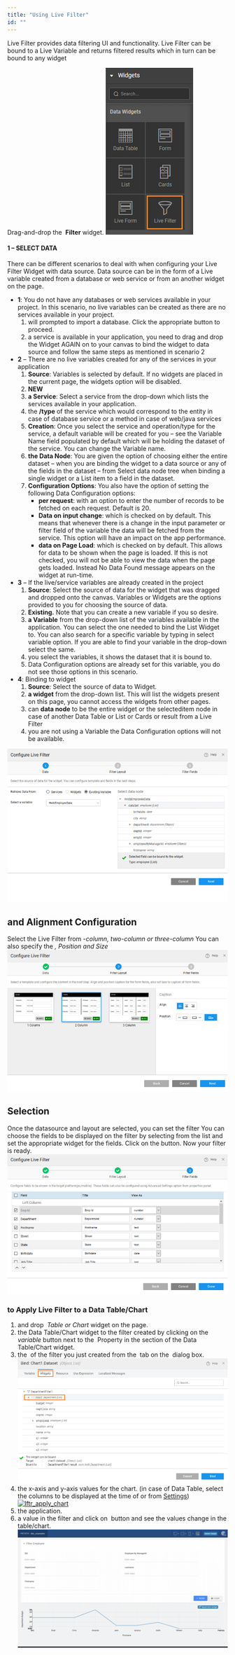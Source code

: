 ```yaml
---
title: "Using Live Filter"
id: ""
---
```


Live Filter provides data filtering UI and functionality. Live Filter can be bound to a Live Variable and returns filtered results which in turn can be bound to any widget

Drag-and-drop the  **Filter** widget. [![lftr_sel](../assets/lftr_sel.png)](../assets/lftr_sel.png)

#### 1 – SELECT DATA

There can be different scenarios to deal with when configuring your Live Filter Widget with data source. Data source can be in the form of a Live variable created from a database or web service or from an another widget on the page.

- **1**: You do not have any databases or web services available in your project. In this scenario, no live variables can be created as there are no services available in your project.
    1. will prompted to import a database. Click the appropriate button to proceed.
    2. a service is available in your application, you need to drag and drop the Widget AGAIN on to your canvas to bind the widget to data source and follow the same steps as mentioned in scenario 2
- **2** – There are no live variables created for any of the services in your application
    1. **Source**: Variables is selected by default. If no widgets are placed in the current page, the widgets option will be disabled.
    2. **NEW**
    3. **a Service**: Select a service from the drop-down which lists the services available in your application.
    4. the **/type** of the service which would correspond to the entity in case of database service or a method in case of web/java services
    5. **Creation**: Once you select the service and operation/type for the service, a default variable will be created for you – see the Variable Name field populated by default which will be holding the dataset of the service. You can change the Variable name.
    6. **the Data Node**: You are given the option of choosing either the entire dataset – when you are binding the widget to a data source or any of the fields in the dataset – from Select data node tree when binding a single widget or a List item to a field in the dataset.
    7. **Configuration Options**: You also have the option of setting the following Data Configuration options:
        - **per request**: with an option to enter the number of records to be fetched on each request. Default is 20.
        - **Data on input change**: which is checked on by default. This means that whenever there is a change in the input parameter or filter field of the variable the data will be fetched from the service. This option will have an impact on the app performance.
        - **data on Page Load**: which is checked on by default. This allows for data to be shown when the page is loaded. If this is not checked, you will not be able to view the data when the page gets loaded. Instead No Data Found message appears on the widget at run-time.
- **3** – If the live/service variables are already created in the project
    1. **Source**: Select the source of data for the widget that was dragged and dropped onto the canvas. Variables or Widgets are the options provided to you for choosing the source of data.
    2. **Existing.** Note that you can create a new variable if you so desire.
    3. **a Variable** from the drop-down list of the variables available in the application. You can select the one needed to bind the List Widget to. You can also search for a specific variable by typing in select variable option. If you are able to find your variable in the drop-down select the same.
    4. you select the variables, it shows the dataset that it is bound to.
    5. Data Configuration options are already set for this variable, you do not see those options in this scenario.
- **4**: Binding to widget
    1. **Source**: Select the source of data to Widget.
    2. **a widget** from the drop-down list. This will list the widgets present on this page, you cannot access the widgets from other pages.
    3. can **data node** to be the entire widget or the selecteditem node in case of another Data Table or List or Cards or result from a Live Filter
    4. you are not using a Variable the Data Configuration options will not be available.

[![lftr_data](../assets/lftr_data.png)](../assets/lftr_data.png)

## and Alignment Configuration

Select the Live Filter from _\-column, two-column or three-column_ You can also specify the _, Position and Size_ [![lftr_layout](../assets/lftr_layout.png)](../assets/lftr_layout.png)

## Selection

Once the datasource and layout are selected, you can set the filter You can choose the fields to be displayed on the filter by selecting from the list and set the appropriate widget for the fields. Click on the button. Now your filter is ready. [![lftr_fields](../assets/lftr_fields.png)](../assets/lftr_fields.png)

### to Apply Live Filter to a Data Table/Chart

1. and drop  _Table or Chart_ widget on the page.
2. the Data Table/Chart widget to the filter created by clicking on the  _variable_ button next to the  Property in the section of the Data Table/Chart widget.
3. the  of the filter you just created from the  tab on the  dialog box. [![lftr_apply_bind](../assets/lftr_apply_bind.png)](../assets/lftr_apply_bind.png)
4. the x-axis and y-axis values for the chart. (in case of Data Table, select the columns to be displayed at the time of [](/learn/using-datatable-widget/#fields)or from [Settings](/learn/howtos-datatable/#intro)) [![lftr_apply_chart](../assets/lftr_apply_chart-1024x576.png)](../assets/lftr_apply_chart.png)
5. the application.
6. a value in the filter and click on  button and see the values change in the table/chart.[![lftr_apply_run1](../assets/lftr_apply_run1-1024x576.png)](../assets/lftr_apply_run1.png)
